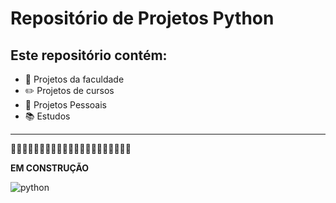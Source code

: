 # Repositório de Projetos Python


## Este repositório contém:
- 🏢 Projetos da faculdade
- ✏️ Projetos de cursos
- 🙋 Projetos Pessoais
- 📚 Estudos

-----

🚧🚧🚧🚧🚧🚧🚧🚧🚧🚧🚧🚧🚧🚧🚧🚧🚧🚧🚧🚧🚧

**EM CONSTRUÇÃO**

![python](https://miro.medium.com/v2/resize:fit:1400/1*ycIMlwgwicqlO6PcFRA-Iw.png)
